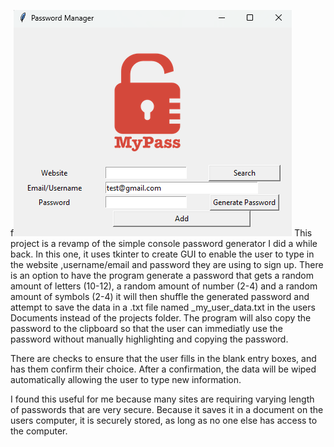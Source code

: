 f![img_2.png](img_2.png)
This project is a revamp of the simple console password generator I did a while back.
In this one, it uses tkinter to create GUI to enable the user to type in the website ,username/email and password they are using to sign up.
There is an option to have the program generate a password that gets a random amount of letters (10-12), a random amount of number (2-4) and a random amount of symbols (2-4)
it will then shuffle the generated password and attempt to save the data in a .txt file named _my_user_data.txt in the users Documents instead of the projects folder.
The program will also copy the password to the clipboard so that the user can immediatly use the password without manually highlighting and copying the password.

There are checks to ensure that the user fills in the blank entry boxes, and has them confirm their choice. After a confirmation, the data will be wiped automatically allowing the user to type new information.

I found this useful for me because many sites are requiring varying length of passwords that are very secure. Because it saves it in a document on the users computer, it is securely stored, as long as no one else has access to the computer.
